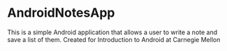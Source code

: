 # AndroidNotesApp
This is a simple Android application that allows a user to write a note and save a list of them. Created for Introduction to Android at Carnegie Mellon
